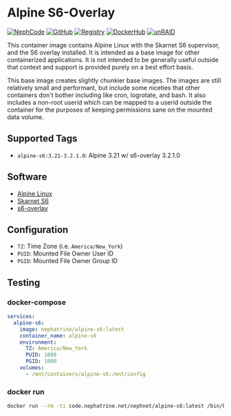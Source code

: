 <!--
SPDX-FileCopyrightText: 2019-2025 Daniel Wolf <nephatrine@gmail.com>
SPDX-License-Identifier: ISC
-->

# Alpine S6-Overlay

[![NephCode](https://img.shields.io/static/v1?label=Git&message=NephCode&color=teal)](https://code.nephatrine.net/NephNET/docker-alpine-s6)
[![GitHub](https://img.shields.io/static/v1?label=Git&message=GitHub&color=teal)](https://github.com/nephatrine/docker-alpine-s6)
[![Registry](https://img.shields.io/static/v1?label=OCI&message=NephCode&color=blue)](https://code.nephatrine.net/NephNET/-/packages/container/alpine-s6/latest)
[![DockerHub](https://img.shields.io/static/v1?label=OCI&message=DockerHub&color=blue)](https://hub.docker.com/repository/docker/nephatrine/alpine-s6/general)
[![unRAID](https://img.shields.io/static/v1?label=unRAID&message=template&color=orange)](https://code.nephatrine.net/NephNET/unraid-containers)

This container image contains Alpine Linux with the Skarnet S6 supervisor, and
the S6 overlay installed. It is intended as a base image for other containerized
applications. It is not intended to be generally useful outside that context and
support is provided purely on a best effort basis.

This base image creates slightly chunkier base images. The images are still
relatively small and performant, but include some niceties that other containers
don't bother including like cron, logrotate, and bash. It also includes a
non-root userid which can be mapped to a userid outside the container for the
purposes of keeping permissions sane on the mounted data volume.

## Supported Tags

- `alpine-s6:3.21-3.2.1.0`: Alpine 3.21 w/ s6-overlay 3.2.1.0

## Software

- [Alpine Linux](https://alpinelinux.org/)
- [Skarnet S6](https://skarnet.org/software/s6/)
- [s6-overlay](https://github.com/just-containers/s6-overlay)

## Configuration

- `TZ`: Time Zone (i.e. `America/New_York`)
- `PUID`: Mounted File Owner User ID
- `PGID`: Mounted File Owner Group ID

## Testing

### docker-compose

```yaml
services:
  alpine-s6:
    image: nephatrine/alpine-s6:latest
    container_name: alpine-s6
    environment:
      TZ: America/New_York
      PUID: 1000
      PGID: 1000
    volumes:
      - /mnt/containers/alpine-s6:/mnt/config
```

### docker run

```bash
docker run --rm -ti code.nephatrine.net/nephnet/alpine-s6:latest /bin/bash
```
